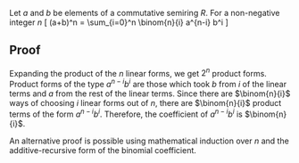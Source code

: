 Let $a$ and $b$ be elements of a commutative semiring $R$.
For a non-negative integer $n$
\[ (a+b)^n = \sum_{i=0}^n \binom{n}{i} a^{n-i} b^i \]

## Proof

Expanding the product of the $n$ linear forms, we get $2^n$ product forms.
Product forms of the type $a^{n-i}b^i$ are those which took $b$ from $i$ of the linear terms
and $a$ from the rest of the linear terms.
Since there are $\binom{n}{i}$ ways of choosing $i$ linear forms out of $n$,
there are $\binom{n}{i}$ product terms of the form $a^{n-i}b^i$.
Therefore, the coefficient of $a^{n-i}b^i$ is $\binom{n}{i}$.

An alternative proof is possible using mathematical induction over $n$
and the additive-recursive form of the binomial coefficient.
